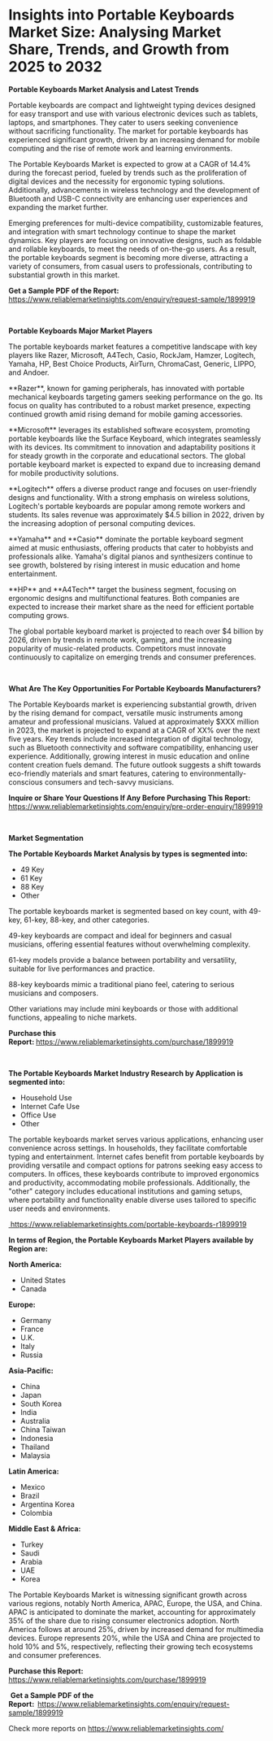 <p><h1>Insights into Portable Keyboards Market Size: Analysing Market Share, Trends, and Growth from 2025 to 2032</h1></p><p><strong>Portable Keyboards Market Analysis and Latest Trends</strong></p>
<p><p>Portable keyboards are compact and lightweight typing devices designed for easy transport and use with various electronic devices such as tablets, laptops, and smartphones. They cater to users seeking convenience without sacrificing functionality. The market for portable keyboards has experienced significant growth, driven by an increasing demand for mobile computing and the rise of remote work and learning environments.</p><p>The Portable Keyboards Market is expected to grow at a CAGR of 14.4% during the forecast period, fueled by trends such as the proliferation of digital devices and the necessity for ergonomic typing solutions. Additionally, advancements in wireless technology and the development of Bluetooth and USB-C connectivity are enhancing user experiences and expanding the market further. </p><p>Emerging preferences for multi-device compatibility, customizable features, and integration with smart technology continue to shape the market dynamics. Key players are focusing on innovative designs, such as foldable and rollable keyboards, to meet the needs of on-the-go users. As a result, the portable keyboards segment is becoming more diverse, attracting a variety of consumers, from casual users to professionals, contributing to substantial growth in this market.</p></p>
<p><strong>Get a Sample PDF of the Report:&nbsp;</strong> <a href="https://www.reliablemarketinsights.com/enquiry/request-sample/1899919?utm_campaign=1932&utm_medium=2&utm_source=Github&utm_content=ia&utm_term=09022025&utm_id=portable-keyboards">https://www.reliablemarketinsights.com/enquiry/request-sample/1899919</a></p>
<p>&nbsp;</p>
<p><strong>Portable Keyboards Major Market Players</strong></p>
<p><p>The portable keyboards market features a competitive landscape with key players like Razer, Microsoft, A4Tech, Casio, RockJam, Hamzer, Logitech, Yamaha, HP, Best Choice Products, AirTurn, ChromaCast, Generic, LIPPO, and Andoer. </p><p>**Razer**, known for gaming peripherals, has innovated with portable mechanical keyboards targeting gamers seeking performance on the go. Its focus on quality has contributed to a robust market presence, expecting continued growth amid rising demand for mobile gaming accessories.</p><p>**Microsoft** leverages its established software ecosystem, promoting portable keyboards like the Surface Keyboard, which integrates seamlessly with its devices. Its commitment to innovation and adaptability positions it for steady growth in the corporate and educational sectors. The global portable keyboard market is expected to expand due to increasing demand for mobile productivity solutions.</p><p>**Logitech** offers a diverse product range and focuses on user-friendly designs and functionality. With a strong emphasis on wireless solutions, Logitech's portable keyboards are popular among remote workers and students. Its sales revenue was approximately $4.5 billion in 2022, driven by the increasing adoption of personal computing devices.</p><p>**Yamaha** and **Casio** dominate the portable keyboard segment aimed at music enthusiasts, offering products that cater to hobbyists and professionals alike. Yamaha's digital pianos and synthesizers continue to see growth, bolstered by rising interest in music education and home entertainment.</p><p>**HP** and **A4Tech** target the business segment, focusing on ergonomic designs and multifunctional features. Both companies are expected to increase their market share as the need for efficient portable computing grows.</p><p>The global portable keyboard market is projected to reach over $4 billion by 2026, driven by trends in remote work, gaming, and the increasing popularity of music-related products. Competitors must innovate continuously to capitalize on emerging trends and consumer preferences.</p></p>
<p>&nbsp;</p>
<p><strong>What Are The Key Opportunities For Portable Keyboards Manufacturers?</strong></p>
<p><p>The Portable Keyboards market is experiencing substantial growth, driven by the rising demand for compact, versatile music instruments among amateur and professional musicians. Valued at approximately $XXX million in 2023, the market is projected to expand at a CAGR of XX% over the next five years. Key trends include increased integration of digital technology, such as Bluetooth connectivity and software compatibility, enhancing user experience. Additionally, growing interest in music education and online content creation fuels demand. The future outlook suggests a shift towards eco-friendly materials and smart features, catering to environmentally-conscious consumers and tech-savvy musicians.</p></p>
<p><strong>Inquire or Share Your Questions If Any Before Purchasing This Report:</strong> <a href="https://www.reliablemarketinsights.com/enquiry/pre-order-enquiry/1899919?utm_campaign=1932&utm_medium=2&utm_source=Github&utm_content=ia&utm_term=09022025&utm_id=portable-keyboards">https://www.reliablemarketinsights.com/enquiry/pre-order-enquiry/1899919</a></p>
<p>&nbsp;</p>
<p><strong>Market Segmentation</strong></p>
<p><strong>The Portable Keyboards Market Analysis by types is segmented into:</strong></p>
<p><ul><li>49 Key</li><li>61 Key</li><li>88 Key</li><li>Other</li></ul></p>
<p><p>The portable keyboards market is segmented based on key count, with 49-key, 61-key, 88-key, and other categories. </p><p>49-key keyboards are compact and ideal for beginners and casual musicians, offering essential features without overwhelming complexity. </p><p>61-key models provide a balance between portability and versatility, suitable for live performances and practice. </p><p>88-key keyboards mimic a traditional piano feel, catering to serious musicians and composers. </p><p>Other variations may include mini keyboards or those with additional functions, appealing to niche markets.</p></p>
<p><strong>Purchase this Report:&nbsp;</strong><a href="https://www.reliablemarketinsights.com/purchase/1899919?utm_campaign=1932&utm_medium=2&utm_source=Github&utm_content=ia&utm_term=09022025&utm_id=portable-keyboards">https://www.reliablemarketinsights.com/purchase/1899919</a></p>
<p>&nbsp;</p>
<p><strong>The Portable Keyboards Market Industry Research by Application is segmented into:</strong></p>
<p><ul><li>Household Use</li><li>Internet Cafe Use</li><li>Office Use</li><li>Other</li></ul></p>
<p><p>The portable keyboards market serves various applications, enhancing user convenience across settings. In households, they facilitate comfortable typing and entertainment. Internet cafes benefit from portable keyboards by providing versatile and compact options for patrons seeking easy access to computers. In offices, these keyboards contribute to improved ergonomics and productivity, accommodating mobile professionals. Additionally, the "other" category includes educational institutions and gaming setups, where portability and functionality enable diverse uses tailored to specific user needs and environments.</p></p>
<p><a href="https://www.reliablemarketinsights.com/portable-keyboards-r1899919?utm_campaign=1932&utm_medium=2&utm_source=Github&utm_content=ia&utm_term=09022025&utm_id=portable-keyboards">&nbsp;https://www.reliablemarketinsights.com/portable-keyboards-r1899919</a></p>
<p><strong>In terms of Region, the Portable Keyboards Market Players available by Region are:</strong></p>
<p>
    <p> <strong> North America: </strong>
        <ul>
            <li>United States</li>
            <li>Canada</li>
        </ul>
        </p> 
    <p> <strong> Europe: </strong>
        <ul>
            <li>Germany</li>
            <li>France</li>
            <li>U.K.</li>
            <li>Italy</li>
            <li>Russia</li>
        </ul>
        </p> 
    <p> <strong> Asia-Pacific: </strong>
        <ul>
            <li>China</li>
            <li>Japan</li>
            <li>South Korea</li>
            <li>India</li>
            <li>Australia</li>
            <li>China Taiwan</li>
            <li>Indonesia</li>
            <li>Thailand</li>
            <li>Malaysia</li>
        </ul>
        </p> 
    <p> <strong> Latin America: </strong>
        <ul>
            <li>Mexico</li>
            <li>Brazil</li>
            <li>Argentina Korea</li>
            <li>Colombia</li>
        </ul>
        </p> 
    <p> <strong> Middle East & Africa: </strong>
        <ul>
            <li>Turkey</li>
            <li>Saudi</li>
            <li>Arabia</li>
            <li>UAE</li>
            <li>Korea</li>
        </ul>
    </p>
    </p>
<p><p>The Portable Keyboards Market is witnessing significant growth across various regions, notably North America, APAC, Europe, the USA, and China. APAC is anticipated to dominate the market, accounting for approximately 35% of the share due to rising consumer electronics adoption. North America follows at around 25%, driven by increased demand for multimedia devices. Europe represents 20%, while the USA and China are projected to hold 10% and 5%, respectively, reflecting their growing tech ecosystems and consumer preferences.</p></p>
<p><strong>Purchase this Report: </strong><a href="https://www.reliablemarketinsights.com/purchase/1899919?utm_campaign=1932&utm_medium=2&utm_source=Github&utm_content=ia&utm_term=09022025&utm_id=portable-keyboards">https://www.reliablemarketinsights.com/purchase/1899919</a></p>
<p>&nbsp;<strong>Get a Sample PDF of the Report:&nbsp;&nbsp;</strong><a href="https://www.reliablemarketinsights.com/enquiry/request-sample/1899919?utm_campaign=1932&utm_medium=2&utm_source=Github&utm_content=ia&utm_term=09022025&utm_id=portable-keyboards">https://www.reliablemarketinsights.com/enquiry/request-sample/1899919</a></p>
<p><strong></strong></p>
<p>Check more reports on <a href="https://www.reliablemarketinsights.com/?utm_campaign=1932&utm_medium=2&utm_source=Github&utm_content=ia&utm_term=09022025&utm_id=portable-keyboards">https://www.reliablemarketinsights.com/</a></p>